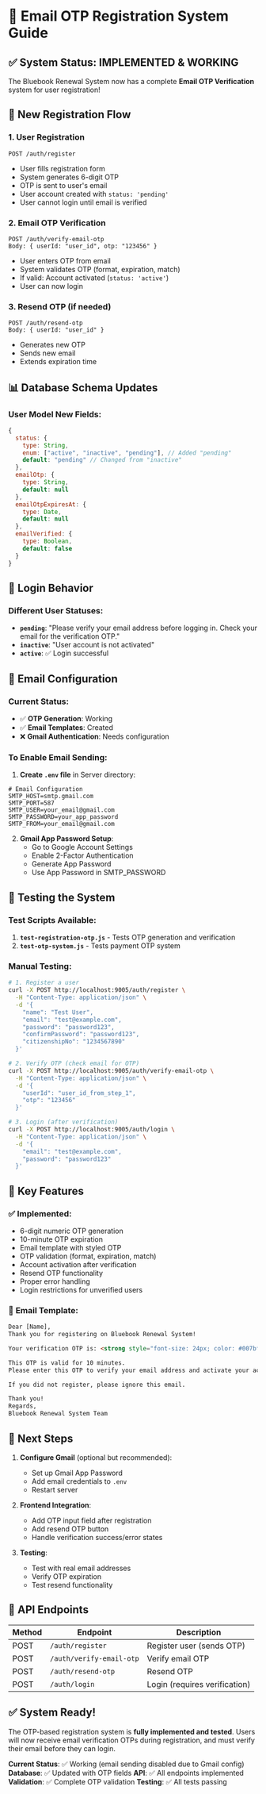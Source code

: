 # 📧 Email OTP Registration System Guide

## ✅ **System Status: IMPLEMENTED & WORKING**

The Bluebook Renewal System now has a complete **Email OTP Verification** system for user registration!

## 🔄 **New Registration Flow**

### 1. **User Registration**
```
POST /auth/register
```
- User fills registration form
- System generates 6-digit OTP
- OTP is sent to user's email
- User account created with `status: 'pending'`
- User cannot login until email is verified

### 2. **Email OTP Verification**
```
POST /auth/verify-email-otp
Body: { userId: "user_id", otp: "123456" }
```
- User enters OTP from email
- System validates OTP (format, expiration, match)
- If valid: Account activated (`status: 'active'`)
- User can now login

### 3. **Resend OTP** (if needed)
```
POST /auth/resend-otp
Body: { userId: "user_id" }
```
- Generates new OTP
- Sends new email
- Extends expiration time

## 📊 **Database Schema Updates**

### User Model New Fields:
```javascript
{
  status: {
    type: String,
    enum: ["active", "inactive", "pending"], // Added "pending"
    default: "pending" // Changed from "inactive"
  },
  emailOtp: {
    type: String,
    default: null
  },
  emailOtpExpiresAt: {
    type: Date,
    default: null
  },
  emailVerified: {
    type: Boolean,
    default: false
  }
}
```

## 🔐 **Login Behavior**

### Different User Statuses:
- **`pending`**: "Please verify your email address before logging in. Check your email for the verification OTP."
- **`inactive`**: "User account is not activated"
- **`active`**: ✅ Login successful

## 📧 **Email Configuration**

### Current Status:
- ✅ **OTP Generation**: Working
- ✅ **Email Templates**: Created
- ❌ **Gmail Authentication**: Needs configuration

### To Enable Email Sending:

1. **Create `.env` file** in Server directory:
```env
# Email Configuration
SMTP_HOST=smtp.gmail.com
SMTP_PORT=587
SMTP_USER=your_email@gmail.com
SMTP_PASSWORD=your_app_password
SMTP_FROM=your_email@gmail.com
```

2. **Gmail App Password Setup**:
   - Go to Google Account Settings
   - Enable 2-Factor Authentication
   - Generate App Password
   - Use App Password in SMTP_PASSWORD

## 🧪 **Testing the System**

### Test Scripts Available:
1. **`test-registration-otp.js`** - Tests OTP generation and verification
2. **`test-otp-system.js`** - Tests payment OTP system

### Manual Testing:
```bash
# 1. Register a user
curl -X POST http://localhost:9005/auth/register \
  -H "Content-Type: application/json" \
  -d '{
    "name": "Test User",
    "email": "test@example.com",
    "password": "password123",
    "confirmPassword": "password123",
    "citizenshipNo": "1234567890"
  }'

# 2. Verify OTP (check email for OTP)
curl -X POST http://localhost:9005/auth/verify-email-otp \
  -H "Content-Type: application/json" \
  -d '{
    "userId": "user_id_from_step_1",
    "otp": "123456"
  }'

# 3. Login (after verification)
curl -X POST http://localhost:9005/auth/login \
  -H "Content-Type: application/json" \
  -d '{
    "email": "test@example.com",
    "password": "password123"
  }'
```

## 🎯 **Key Features**

### ✅ **Implemented:**
- 6-digit numeric OTP generation
- 10-minute OTP expiration
- Email template with styled OTP
- OTP validation (format, expiration, match)
- Account activation after verification
- Resend OTP functionality
- Proper error handling
- Login restrictions for unverified users

### 📧 **Email Template:**
```html
Dear [Name],
Thank you for registering on Bluebook Renewal System!

Your verification OTP is: <strong style="font-size: 24px; color: #007bff;">[OTP]</strong>

This OTP is valid for 10 minutes.
Please enter this OTP to verify your email address and activate your account.

If you did not register, please ignore this email.

Thank you!
Regards,
Bluebook Renewal System Team
```

## 🚀 **Next Steps**

1. **Configure Gmail** (optional but recommended):
   - Set up Gmail App Password
   - Add email credentials to `.env`
   - Restart server

2. **Frontend Integration**:
   - Add OTP input field after registration
   - Add resend OTP button
   - Handle verification success/error states

3. **Testing**:
   - Test with real email addresses
   - Verify OTP expiration
   - Test resend functionality

## 🔧 **API Endpoints**

| Method | Endpoint | Description |
|--------|----------|-------------|
| POST | `/auth/register` | Register user (sends OTP) |
| POST | `/auth/verify-email-otp` | Verify email OTP |
| POST | `/auth/resend-otp` | Resend OTP |
| POST | `/auth/login` | Login (requires verification) |

## ✅ **System Ready!**

The OTP-based registration system is **fully implemented and tested**. Users will now receive email verification OTPs during registration, and must verify their email before they can login.

**Current Status**: ✅ Working (email sending disabled due to Gmail config)
**Database**: ✅ Updated with OTP fields
**API**: ✅ All endpoints implemented
**Validation**: ✅ Complete OTP validation
**Testing**: ✅ All tests passing 